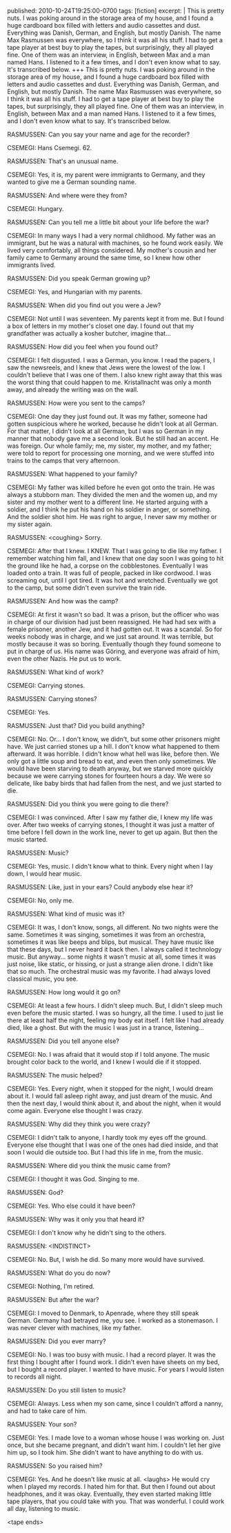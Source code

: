 published: 2010-10-24T19:25:00-0700
tags:      [fiction]
excerpt:   |
  This is pretty nuts. I was poking around in the storage area of my house, and I found a huge cardboard box filled with letters and audio cassettes and dust. Everything was Danish, German, and English, but mostly Danish. The name Max Rasmussen was everywhere, so I think it was all his stuff. I had to get a tape player at best buy to play the tapes, but surprisingly, they all played fine. One of them was an interview, in English, between Max and a man named Hans. I listened to it a few times, and I don't even know what to say. It's transcribed below.
+++
This is pretty nuts. I was poking around in the storage area of my house, and I found a huge cardboard box filled with letters and audio cassettes and dust. Everything was Danish, German, and English, but mostly Danish. The name Max Rasmussen was everywhere, so I think it was all his stuff. I had to get a tape player at best buy to play the tapes, but surprisingly, they all played fine. One of them was an interview, in English, between Max and a man named Hans. I listened to it a few times, and I don't even know what to say. It's transcribed below.

RASMUSSEN: Can you say your name and age for the recorder?

CSEMEGI: Hans Csemegi. 62.

RASMUSSEN: That's an unusual name.

CSEMEGI: Yes, it is, my parent were immigrants to Germany, and they wanted to give me a German sounding name.

RASMUSSEN: And where were they from?

CSEMEGI: Hungary.

RASMUSSEN: Can you tell me a little bit about your life before the war?

CSEMEGI: In many ways I had a very normal childhood. My father was an immigrant, but he was a natural with machines, so he found work easily. We lived very comfortably, all things considered. My mother's cousin and her family came to Germany around the same time, so I knew how other immigrants lived.

RASMUSSEN: Did you speak German growing up?

CSEMEGI: Yes, and Hungarian with my parents.

RASMUSSEN: When did you find out you were a Jew?

CSEMEGI: Not until I was seventeen. My parents kept it from me. But I found a box of letters in my mother's closet one day. I found out that my grandfather was actually a kosher butcher, imagine that...

RASMUSSEN: How did you feel when you found out?

CSEMEGI: I felt disgusted. I was a German, you know. I read the papers, I saw the newsreels, and I knew that Jews were the lowest of the low. I couldn't believe that I was one of them. I also knew right away that this was the worst thing that could happen to me. Kristallnacht was only a month away, and already the writing was on the wall.

RASMUSSEN: How were you sent to the camps?

CSEMEGI: One day they just found out. It was my father, someone had gotten suspicious where he worked, because he didn't look at all German. For that matter, I didn't look at all German, but I was so German in my manner that nobody gave me a second look. But he still had an accent. He was foreign. Our whole family; me, my sister, my mother, and my father; were told to report for processing one morning, and we were stuffed into trains to the camps that very afternoon.

RASMUSSEN: What happened to your family?

CSEMEGI: My father was killed before he even got onto the train. He was always a stubborn man. They divided the men and the women up, and my sister and my mother went to a different line. He started arguing with a soldier, and I think he put his hand on his soldier in anger, or something. And the soldier shot him. He was right to argue, I never saw my mother or my sister again.

RASMUSSEN: &lt;coughing> Sorry.

CSEMEGI: After that I knew. I KNEW. That I was going to die like my father. I remember watching him fall, and I knew that one day soon I was going to hit the ground like he had, a corpse on the cobblestones. Eventually I was loaded onto a train. It was full of people, packed in like cordwood. I was screaming out, until I got tired. It was hot and wretched. Eventually we got to the camp, but some didn't even survive the train ride.

RASMUSSEN: And how was the camp?

CSEMEGI: At first it wasn't so bad. It was a prison, but the officer who was in charge of our division had just been reassigned. He had had sex with a female prisoner, another Jew, and it had gotten out. It was a scandal. So for weeks nobody was in charge, and we just sat around. It was terrible, but mostly because it was so boring. Eventually though they found someone to put in charge of us. His name was Göring, and everyone was afraid of him, even the other Nazis. He put us to work.

RASMUSSEN: What kind of work?

CSEMEGI: Carrying stones.

RASMUSSEN: Carrying stones?

CSEMEGI: Yes.

RASMUSSEN: Just that? Did you build anything?

CSEMEGI: No. Or... I don't know, we didn't, but some other prisoners might have. We just carried stones up a hill. I don't know what happened to them afterward. It was horrible. I didn't know what hell was like, before then. We only got a little soup and bread to eat, and even then only sometimes. We would have been starving to death anyway, but we starved more quickly because we were carrying stones for fourteen hours a day. We were so delicate, like baby birds that had fallen from the nest, and we just started to die.

RASMUSSEN: Did you think you were going to die there?

CSEMEGI: I was convinced. After I saw my father die, I knew my life was over. After two weeks of carrying stones, I thought it was just a matter of time before I fell down in the work line, never to get up again. But then the music started.

RASMUSSEN: Music?

CSEMEGI: Yes, music. I didn't know what to think. Every night when I lay down, I would hear music.

RASMUSSEN: Like, just in your ears? Could anybody else hear it?

CSEMEGI: No, only me.

RASMUSSEN: What kind of music was it?

CSEMEGI: It was, I don't know, songs, all different. No two nights were the same. Sometimes it was singing, sometimes it was from an orchestra, sometimes it was like beeps and blips, but musical. They have music like that these days, but I never heard it back then. I always called it technology music. But anyway... some nights it wasn't music at all, some times it was just noise, like static, or hissing, or just a strange alien drone. I didn't like that so much. The orchestral music was my favorite. I had always loved classical music, you see.

RASMUSSEN: How long would it go on?

CSEMEGI: At least a few hours. I didn't sleep much. But, I didn't sleep much even before the music started. I was so hungry, all the time. I used to just lie there at least half the night, feeling my body eat itself. I felt like I had already died, like a ghost. But with the music I was just in a trance, listening...

RASMUSSEN: Did you tell anyone else?

CSEMEGI: No. I was afraid that it would stop if I told anyone. The music brought color back to the world, and I knew I would die if it stopped.

RASMUSSEN: The music helped?

CSEMEGI: Yes. Every night, when it stopped for the night, I would dream about it. I would fall asleep right away, and just dream of the music. And then the next day, I would think about it, and about the night, when it would come again. Everyone else thought I was crazy.

RASMUSSEN: Why did they think you were crazy?

CSEMEGI: I didn't talk to anyone, I hardly took my eyes off the ground. Everyone else thought that I was one of the ones had died inside, and that soon I would die outside too. But I had this life in me, from the music.

RASMUSSEN: Where did you think the music came from?

CSEMEGI: I thought it was God. Singing to me.

RASMUSSEN: God?

CSEMEGI: Yes. Who else could it have been?

RASMUSSEN: Why was it only you that heard it?

CSEMEGI: I don't know why he didn't sing to the others.

RASMUSSEN: &lt;INDISTINCT>

CSEMEGI: No. But, I wish he did. So many more would have survived.

RASMUSSEN: What do you do now?

CSEMEGI: Nothing, I'm retired.

RASMUSSEN: But after the war?

CSEMEGI: I moved to Denmark, to Apenrade, where they still speak German. Germany had betrayed me, you see. I worked as a stonemason. I was never clever with machines, like my father.

RASMUSSEN: Did you ever marry?

CSEMEGI: No. I was too busy with music. I had a record player. It was the first thing I bought after I found work. I didn't even have sheets on my bed, but I bought a record player. I wanted to have music. For years I would listen to records all night.

RASMUSSEN: Do you still listen to music?

CSEMEGI: Always. Less when my son came, since I couldn't afford a nanny, and had to take care of him.

RASMUSSEN: Your son?

CSEMEGI: Yes. I made love to a woman whose house I was working on. Just once, but she became pregnant, and didn't want him. I couldn't let her give him up, so I took him. She didn't want to have anything to do with us.

RASMUSSEN: So you raised him?

CSEMEGI: Yes. And he doesn't like music at all. &lt;laughs> He would cry when I played my records. I hated him for that. But then I found out about headphones, and it was okay. Eventually, they even started making little tape players, that you could take with you. That was wonderful. I could work all day, listening to music.

&lt;tape ends>
